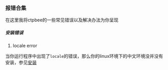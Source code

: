 ### 报错合集

在这里我将ctpbee的一些常见错误以及解决办法为你呈现

##### 安装错误
1. locale error

当你运行程序中出现了`locale`的错误，那么你的linux环境下的中文环境没并没有安装，参见[安装](install.md)